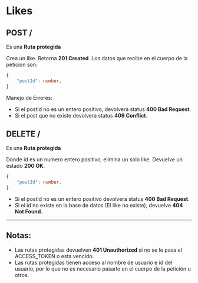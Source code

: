 # Likes

## POST /
Es una **Ruta protegida**

Crea un like. Retorna **201 Created**. Los datos que recibe en el cuerpo de la peticion son:
```ts
{
    "postId": number,
}
```
Manejo de Errores:
- Si el postId no es un entero positivo, devolvera status **400 Bad Request**.
- Si el post que no existe devolvera status **409 Conflict**.

## DELETE /
Es una **Ruta protegida**

Donde id es un numero entero positivo, elimina un solo like. Devuelve un estado **200 OK**.
```ts
{
    "postId": number,
}
```

- Si el postId no es un entero positivo devolvera status **400 Bad Request**.
- Si el id no existe en la base de datos (El like no existe), devuelve **404 Not Found**.

___
## Notas:
- Las rutas protegidas devuelven **401 Unauthorized** si no se le pasa el ACCESS_TOKEN o esta vencido.
- Las rutas protegidas tienen acceso al nombre de usuario e id del usuario, por lo que no es necesario pasarlo en el cuerpo de la petición u otros.